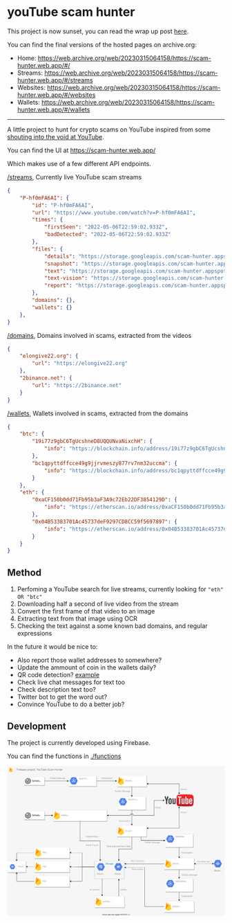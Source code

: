 # youTube scam hunter

This project is now sunset, you can read the wrap up post [here](https://addshore.com/2022/09/hunting-youtube-crypto-scams/).

You can find the final versions of the hosted pages on archive.org:
 - Home: https://web.archive.org/web/20230315064158/https://scam-hunter.web.app/#/
 - Streams: https://web.archive.org/web/20230315064158/https://scam-hunter.web.app/#/streams
 - Websites: https://web.archive.org/web/20230315064158/https://scam-hunter.web.app/#/websites
 - Wallets: https://web.archive.org/web/20230315064158/https://scam-hunter.web.app/#/wallets

----

A little project to hunt for crypto scams on YouTube inspired from some [shouting into the void at YouTube](https://twitter.com/addshore/status/1520154767036751873).

You can find the UI at https://scam-hunter.web.app/

Which makes use of a few different API endpoints.

[/streams](https://us-central1-scam-hunter.cloudfunctions.net/streams), Currently live YouTube scam streams

```json
{
    "P-hf0mFA6AI": {
        "id": "P-hf0mFA6AI",
        "url": "https://www.youtube.com/watch?v=P-hf0mFA6AI",
        "times": {
            "firstSeen": "2022-05-06T22:59:02.933Z",
            "badDetected": "2022-05-06T22:59:02.933Z"
        },
        "files": {
            "details": "https://storage.googleapis.com/scam-hunter.appspot.com/P-hf0mFA6AI%2Fvideo.json",
            "snapshot": "https://storage.googleapis.com/scam-hunter.appspot.com/P-hf0mFA6AI%2F2022-05-06T22%3A59%3A02.933Z_snapshot.jpg",
            "text": "https://storage.googleapis.com/scam-hunter.appspot.com/P-hf0mFA6AI%2F2022-05-06T22%3A59%3A02.933Z_text.txt",
            "text-vision": "https://storage.googleapis.com/scam-hunter.appspot.com/P-hf0mFA6AI%2F2022-05-06T22%3A59%3A02.933Z_text-vision.txt",
            "report": "https://storage.googleapis.com/scam-hunter.appspot.com/P-hf0mFA6AI%2F2022-05-06T22%3A59%3A02.933Z_report.txt"
        },
        "domains": {},
        "wallets": {}
    },
}
```

[/domains](https://us-central1-scam-hunter.cloudfunctions.net/domains), Domains involved in scams, extracted from the videos

```json
{
    "elongive22.org": {
        "url": "https://elongive22.org"
    },
    "2binance.net": {
        "url": "https://2binance.net"
    }
}
```


[/wallets](https://us-central1-scam-hunter.cloudfunctions.net/wallets), Wallets involved in scams, extracted from the domains

```json
{
    "btc": {
        "19i77z9gbC6TgUcshneD8UQQUNvaNixchH": {
            "info": "https://blockchain.info/address/19i77z9gbC6TgUcshneD8UQQUNvaNixchH"
        },
        "bc1qpyttdffcce49g9jjrvmeszy877rv7nm32uccma": {
            "info": "https://blockchain.info/address/bc1qpyttdffcce49g9jjrvmeszy877rv7nm32uccma"
        }
    },
    "eth": {
        "0xaCF150b0dd71Fb95b3aF3A9c72Eb22DF3854129D": {
            "info": "https://etherscan.io/address/0xaCF150b0dd71Fb95b3aF3A9c72Eb22DF3854129D"
        },
        "0x04B53383701Ac45737deF9297CD8CC59f5697897": {
            "info": "https://etherscan.io/address/0x04B53383701Ac45737deF9297CD8CC59f5697897"
        }
    }
}
```

## Method

1) Perfoming a YouTube search for live streams, currently looking for `"eth" OR "btc"`
2) Downloading half a second of live video from the stream
3) Convert the first frame of that video to an image
4) Extracting text from that image using OCR
5) Checking the text against a some known bad domains, and regular expressions

In the future it would be nice to:

- Also report those wallet addresses to somewhere?
- Update the ammount of coin in the wallets daily?
- QR code detection? [example](https://i.imgur.com/1jubd7R.png)
- Check live chat messages for text too
- Check description text too?
- Twitter bot to get the word out?
- Convince YouTube to do a better job?

## Development

The project is currently developed using Firebase.

You can find the functions in [./functions]()

![](./docs/overview.drawio.svg)
